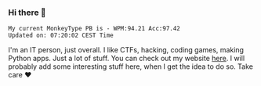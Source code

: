 ### Hi there 👋
<!-- PB START -->
```
My current MonkeyType PB is - WPM:94.21 Acc:97.42
Updated on: 07:20:02 CEST Time
```
<!-- PB END -->
I'm an IT person, just overall. I like CTFs, hacking, coding games, making Python apps. Just a lot of stuff.
You can check out my website [here](https://skill3472.github.io/).
I will probably add some interesting stuff here, when I get the idea to do so. Take care ❤️
